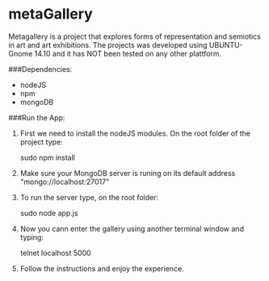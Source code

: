 metaGallery
===========

Metagallery is a project that explores forms of representation and semiotics in art and art exhibitions.
The projects was developed using UBUNTU-Gnome 14.10 and it has NOT been tested on any other plattform.

###Dependencies:

* nodeJS
* npm
* mongoDB

###Run the App:

1. First we need to install the nodeJS modules. On the root folder of the project type:
	
	sudo npm install

2. Make sure your MongoDB server is runing on its default address "mongo://localhost:27017"

3. To run the server type, on the root folder:

	sudo node app.js

4. Now you cann enter the gallery using another terminal window and typing:
	
	telnet localhost 5000

5. Follow the instructions and enjoy the experience.
